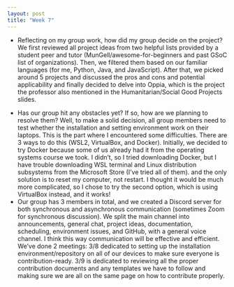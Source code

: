 ```yaml
---
layout: post
title: "Week 7"
---
```


- Reflecting on my group work, how did my group decide on the project? We first reviewed all project ideas from two helpful lists provided by a student peer and tutor (MunGell/awesome-for-beginners and past GSoC list of organizations). Then, we filtered them based on our familiar languages (for me, Python, Java, and JavaScript). After that, we picked around 5 projects and discussed the pros and cons and potential applicability and finally decided to delve into Oppia, which is the project the professor also mentioned in the Humanitarian/Social Good Projects slides.

<!--read more-->

- Has our group hit any obstacles yet? If so, how are we planning to resolve them? Well, to make a solid decision, all group members need to test whether the installation and setting environment work on their laptops. This is the part where I encountered some difficulties. There are 3 ways to do this (WSL2, VirtualBox, and Docker). Initially, we decided to try Docker because some of us already had it from the operating systems course we took. I didn’t, so I tried downloading Docker, but I have trouble downloading WSL terminal and Linux distribution subsystems from the Microsoft Store (I’ve tried all of them). and the only solution is to reset my computer, not restart. I thought it would be much more complicated, so I chose to try the second option, which is using VirtualBox instead, and it works!
- Our group has 3 members in total, and we created a Discord server for both synchronous and asynchronous communication (sometimes Zoom for synchronous discussion). We split the main channel into announcements, general chat, project ideas, documentation, scheduling, environment issues, and GitHub, with a general voice channel. I think this way communication will be effective and efficient. We’ve done 2 meetings: 3/8 dedicated to setting up the installation environment/repository on all of our devices to make sure everyone is contribution-ready. 3/9 is dedicated to reviewing all the proper contribution documents and any templates we have to follow and making sure we are all on the same page on how to contribute properly.
